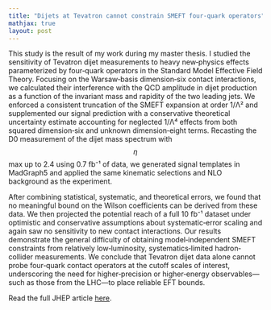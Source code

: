 ```yaml
---
title: "Dijets at Tevatron cannot constrain SMEFT four-quark operators"
mathjax: true
layout: post
---
```


This study is the result of my work during my master thesis. I studied the sensitivity of Tevatron dijet measurements to heavy new‐physics effects parameterized by four‐quark operators in the Standard Model Effective Field Theory. Focusing on the Warsaw‐basis dimension‑six contact interactions, we calculated their interference with the QCD amplitude in dijet production as a function of the invariant mass and rapidity of the two leading jets. We enforced a consistent truncation of the SMEFT expansion at order 1/Λ² and supplemented our signal prediction with a conservative theoretical uncertainty estimate accounting for neglected 1/Λ⁴ effects from both squared dimension‑six and unknown dimension‑eight terms. Recasting the D0 measurement of the dijet mass spectrum with $$\eta$$ max up to 2.4 using 0.7 fb⁻¹ of data, we generated signal templates in MadGraph5 and applied the same kinematic selections and NLO background as the experiment. 

After combining statistical, systematic, and theoretical errors, we found that no meaningful bound on the Wilson coefficients can be derived from these data. We then projected the potential reach of a full 10 fb⁻¹ dataset under optimistic and conservative assumptions about systematic‐error scaling and again saw no sensitivity to new contact interactions. Our results demonstrate the general difficulty of obtaining model‐independent SMEFT constraints from relatively low‐luminosity, systematics‑limited hadron‐collider measurements. We conclude that Tevatron dijet data alone cannot probe four‑quark contact operators at the cutoff scales of interest, underscoring the need for higher‑precision or higher‑energy observables—such as those from the LHC—to place reliable EFT bounds.


Read the full JHEP article [here](https://doi.org/10.1007/JHEP09(2019)086).
